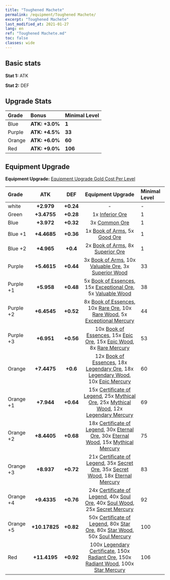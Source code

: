```yaml
---
title: "Toughened Machete"
permalink: /equipment/Toughened Machete/
excerpt: "Toughened Machete"
last_modified_at: 2021-01-27
lang: en
ref: "Toughened Machete.md"
toc: false
classes: wide
---
```


## Basic stats
 **Stat 1:** ATK

 **Stat 2:** DEF

## Upgrade Stats

  |     Grade    |   Bonus | Minimal Level | 
  |:-------------|:--------|:--------------| 
  | Blue | **ATK: +3.0%** | **1** | 
  | Purple | **ATK: +4.5%** | **33** | 
  | Orange | **ATK: +6.0%** | **60** | 
  | Red | **ATK: +9.0%** | **106** | 


## Equipment Upgrade
 **Equipment Upgrade:** [Equipment Upgrade Gold Cost Per Level](/equipment/EquipmentUpgradeCostPerLevel/) 

  |          Grade      | ATK | DEF | Equipment Upgrade | Minimal Level |
  |:--------------------|:---------:|:---------:|:----------------:|:--------------|
  | white | **+2.979** | **+0.24** | - | - |
  | Green | **+3.4755** | **+0.28** | 1x [ Inferior Ore](/Items/mat_103/) | 1 |
  | Blue | **+3.972** | **+0.32** | 3x [ Common Ore](/Items/mat_39/) | 1 |
  | Blue +1 | **+4.4685** | **+0.36** | 1x [ Book of Arms](/Items/mat_32/), 5x [ Good Ore](/Items/mat_78/) | 1 |
  | Blue +2 | **+4.965** | **+0.4** | 2x [ Book of Arms](/Items/mat_71/), 8x [ Superior Ore](/Items/mat_13/) | 1 |
  | Purple | **+5.4615** | **+0.44** | 3x [ Book of Arms](/Items/mat_6/), 10x [ Valuable Ore](/Items/mat_55/), 3x [ Superior Wood](/Items/mat_28/) | 33 |
  | Purple +1 | **+5.958** | **+0.48** | 5x [ Book of Essences](/Items/mat_44/), 15x [ Exceptional Ore](/Items/mat_67/), 5x [ Valuable Wood](/Items/mat_43/) | 38 |
  | Purple +2 | **+6.4545** | **+0.52** | 8x [ Book of Essences](/Items/mat_84/), 10x [ Rare Ore](/Items/mat_2/), 10x [ Rare Wood](/Items/mat_14/), 5x [ Exceptional Mercury](/Items/mat_91/) | 44 |
  | Purple +3 | **+6.951** | **+0.56** | 10x [ Book of Essences](/Items/mat_20/), 15x [ Epic Ore](/Items/mat_42/), 15x [ Epic Wood](/Items/mat_57/), 8x [ Rare Mercury](/Items/mat_29/) | 53 |
  | Orange | **+7.4475** | **+0.6** | 12x [ Book of Essences](/Items/mat_60/), 18x [ Legendary Ore](/Items/mat_81/), 18x [ Legendary Wood](/Items/mat_93/), 10x [ Epic Mercury](/Items/mat_70/) | 60 |
  | Orange +1 | **+7.944** | **+0.64** | 15x [ Certificate of Legend](/Items/mat_96/), 25x [ Mythical Ore](/Items/mat_23/), 25x [ Mythical Wood](/Items/mat_9/), 12x [ Legendary Mercury](/Items/mat_3/) | 69 |
  | Orange +2 | **+8.4405** | **+0.68** | 18x [ Certificate of Legend](/Items/mat_25/), 30x [ Eternal Ore](/Items/mat_36/), 30x [ Eternal Wood](/Items/mat_75/), 15x [ Mythical Mercury](/Items/mat_50/) | 75 |
  | Orange +3 | **+8.937** | **+0.72** | 21x [ Certificate of Legend](/Items/mat_38/), 35x [ Secret Ore](/Items/mat_99/), 35x [ Secret Wood](/Items/mat_87/), 18x [ Eternal Mercury](/Items/mat_62/) | 83 |
  | Orange +4 | **+9.4335** | **+0.76** | 24x [ Certificate of Legend](/Items/mat_100/), 40x [ Soul Ore](/Items/mat_8/), 40x [ Soul Wood](/Items/mat_49/), 25x [ Secret Mercury](/Items/mat_22/) | 92 |
  | Orange +5 | **+10.17825** | **+0.82** | 50x [ Certificate of Legend](/Items/mat_11/), 80x [ Star Ore](/Items/mat_72/), 80x [ Star Wood](/Items/mat_63/), 50x [ Soul Mercury](/Items/mat_34/) | 100 |
  | Red | **+11.4195** | **+0.92** | 100x [ Legendary Certificate](/Items/mat_76/), 150x [ Radiant Ore](/Items/mat_88/), 150x [ Radiant Wood](/Items/mat_21/), 100x [ Star Mercury](/Items/mat_98/) | 106 |

